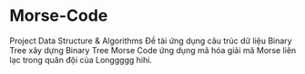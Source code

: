 # Morse-Code
Project Data Structure & Algorithms
Đề tài ứng dụng câu trúc dữ liệu Binary Tree xây dựng Binary Tree Morse Code 
ứng dụng mã hóa giải mã Morse liên lạc trong quân đội của Longgggg hihi.
